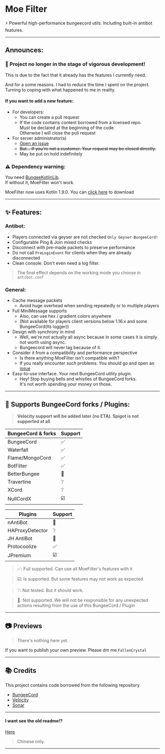 # Moe Filter

⚡ Powerful high-performance bungeecord utils. Including built-in antibot features.

---

## Announces:  
### 🚧️ Project no longer in the stage of vigorous development!

This is due to the fact that it already has the features I currently need.  
  
And for a some reasons. I had to reduce the time I spent on the project.  
Turning to coping with what happened to me in reality. 

#### If you want to add a new feature:
  - For developers:
     - You can create a pull request
     - If the code contains content borrowed from a licensed repo.  
       Must be declared at the beginning of the code.  
       Otherwise I will close the pull request
  - For server administrator(s)
     - [Open an issue](https://github.com/CatMoe/MoeFilter/issues/new)
     - ~~But… If you're not a customer. Your request may be closed directly.~~
     - May be put on hold indefinitely

### ⚠️ Dependency warning:  

You need [BungeeKotlinLib](https://github.com/LensMemory/BungeeKotlinLib).  
If without it, MoeFilter won't work.  
  
MoeFilter now uses Kotlin 1.9.0. You can [click here](https://github.com/LensMemory/BungeeKotlinLib/releases/download/1.9.0/BungeeKotlinLib-1.9.0.jar) to download

---

## ✨ Features:
### Antibot:  
  - Players connected via geyser are not checked `Only Geyser-BungeeCord!`
  - Configurable Ping & Join mixed checks
  - Disconnect with pre-made packets to preserve performance
  - Do not call `PreLoginEvent` for clients when they are already disconnected
  - Clean console. Don't even need a log filter.

> The final effect depends on the working mode you choose in `antibot.conf`

### General:  
  - Cache message packets
     - Avoid huge overhead when sending repeatedly or to multiple players
  - Full MiniMessage supports
     - Also, can use hex / gradient colors anywhere
     - (Not available for players client versions below 1.16.x and some BungeeCord(Its logger))
  - Design with synchrony in mind
     - Well, we're not actually all async because in some cases it is simply not worth using async.
     - Bungeecord will never lag because of it.
  - Consider it from a compatibility and performance perspective
     - Is there anything MoeFilter isn't compatible with?
     - If you really encounter such problems. You should go and open an [issue](https://github.com/CatMoe/MoeFilter/issues)
  - Easy-to-use interface. Your next BungeeCord utility plugin.
     - Hey! Stop buying bells and whistles of BungeeCord forks.  
       It's not worth spending your money on those.  

---

## 🔧 Supports BungeeCord forks / Plugins:  

> **Velocity support will be added later (no ETA). Spigot is not supported at all**

| BungeeCord & forks | Support |
|--------------------|---------|
| BungeeCord         | ✅       |
| Waterfall          | ✅       |
| Flame/MongoCord    | ✅       |
| BotFilter          | ✅       |
| BetterBungee       | 🛑      |
| Travertine         | ❔       |
| XCord              | ❔       |
| NullCordX          | ☑️      |

| Plugins         | Support |
|-----------------|---------|
| nAntiBot        | 🛑      |
| HAProxyDetector | ❔       |
| JH AntiBot      | 🛑      |
| Protocoolize    | ✅       |
| JPremium        | ☑️      |

> ✅: Full supported. Can use all MoeFilter's features with it

> ☑️: Is supported. But some features may not work as expected

> ❔: Not tested. But it should work.

> 🛑: Not supported. We will not be responsible for any unexpected actions resulting from the use of this BungeeCord / Plugin

---

## 📷 Previews

> There's nothing here yet.

If you want to publish your own preview. Please dm me `FallenCrystal`

---

## 📚 Credits

This project contains code borrowed from the following repository.
  - [BungeeCord](https://github.com/SpigotMC/BungeeCord)
  - [Velocity](https://github.com/PaperMC/Velocity)
  - [Sonar](https://github.com/jonesdevelopment/sonar)

---

#### I want see the old readme!?

[Here](https://github.com/CatMoe/MoeFilter/blob/stray/readme/legacy.md)

> Chinese only.

---
